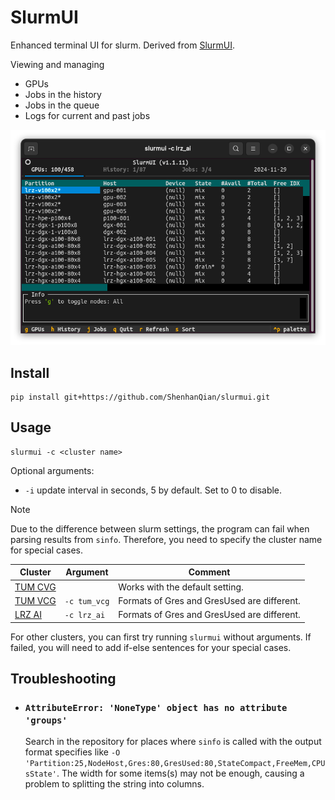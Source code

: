 # SlurmUI

Enhanced terminal UI for slurm. Derived from [SlurmUI](https://github.com/SirWyver/slurmui).

Viewing and managing
- GPUs
- Jobs in the history
- Jobs in the queue
- Logs for current and past jobs

<div align="center"> 
  <img src="demo.png">
</div>

## Install
```shell
pip install git+https://github.com/ShenhanQian/slurmui.git
```

## Usage

```shell
slurmui -c <cluster name>
```
Optional arguments:
- `-i` update interval in seconds, 5 by default. Set to 0 to disable.

> [!NOTE]
> Due to the difference between slurm settings, the program can fail when parsing results from `sinfo`. Therefore, you need to specify the cluster name for special cases.

| Cluster | Argument | Comment |
|-|-|-|
| [TUM CVG](https://cvg.cit.tum.de/) | | Works with the default setting. |
| [TUM VCG](https://www.niessnerlab.org/) | `-c tum_vcg` | Formats of Gres and GresUsed are different. |
| [LRZ AI](https://doku.lrz.de/lrz-ai-systems-11484278.html) | `-c lrz_ai` | Formats of Gres and GresUsed are different. |

For other clusters, you can first try running `slurmui` without arguments. If failed, you will need to add if-else sentences for your special cases. 

## Troubleshooting
- ### `AttributeError: 'NoneType' object has no attribute 'groups'`

    Search in the repository for places where `sinfo` is called with the output format specifies like `-O 'Partition:25,NodeHost,Gres:80,GresUsed:80,StateCompact,FreeMem,CPUsState'`. The width for some items(s) may not be enough, causing a problem to splitting the string into columns.
